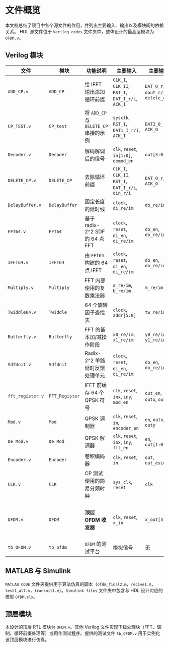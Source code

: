 # 文件概览

本文档总结了项目中各个源文件的作用，并列出主要输入、输出以及模块间的依赖关系。
HDL 源文件位于 `Verilog codes` 文件夹中，整体设计的最高层模块为 `OFDM.v`。

## Verilog 模块

| 文件 | 模块 | 功能说明 | 主要输入 | 主要输出 | 依赖 |
| ---- | ------ | ---------- | ---------- | ---------- | ------ |
| `ADD_CP.v` | `ADD_CP` | 给 IFFT 输出添加循环前缀 | `CLK_I`, `CLK_II`, `RST_I`, `DAT_I_r/i`, `ACK_I` | `DAT_O_r/i`, `dout_r/i`, `delete_en` | 内部存储器 |
| `CP_TEST.v` | `CP_test` | 将 `ADD_CP` 与 `DELETE_CP` 串接的示例 | `sysclk`, `RST_I`, `DAT1_I_r/i`, `ACK_I` | `DAT2_O_r/i`, `ACK_O` | `CLK`, `ADD_CP`, `DELETE_CP` |
| `Decoder.v` | `Decoder` | 解码解调后的信号 | `clk`, `reset`, `in[1:0]`, `demod_en` | `out[3:0]` | 内部状态 |
| `DELETE_CP.v` | `DELETE_CP` | 去除循环前缀 | `CLK_I`, `CLK_II`, `RST_I`, `DAT_I_r/i`, `din_r/i` | `DAT_O_r/i`, `ACK_O` | 内部 FIFO |
| `DelayBuffer.v` | `DelayBuffer` | 固定长度的延时线 | `clock`, `di_re/im` | `do_re/im` | 无 |
| `FFT64.v` | `FFT64` | 基于 radix-2^2 SDF 的 64 点 FFT | `clock`, `reset`, `di_en`, `di_re/im` | `do_en`, `do_re/im` | `SdfUnit` |
| `IFFT64.v` | `IFFT64` | 由 `FFT64` 构建的 64 点 IFFT | `clock`, `reset`, `di_en`, `di_re/im` | `do_en`, `do_re/im` | `FFT64` |
| `Multiply.v` | `Multiply` | FFT 内部使用的复数乘法器 | `a_re/im`, `b_re/im` | `m_re/im` | 无 |
| `Twiddle64.v` | `Twiddle` | 64 个旋转因子查找表 | `clock`, `addr[5:0]` | `tw_re/im` | 无 |
| `Butterfly.v` | `Butterfly` | FFT 的基本加/减操作阶段 | `x0_re/im`, `x1_re/im` | `y0_re/im`, `y1_re/im` | 无 |
| `SdfUnit.v` | `SdfUnit` | Radix-2^2 单路延时反馈处理单元 | `clock`, `reset`, `di_en`, `di_re/im` | `do_en`, `do_re/im` | `Butterfly`, `Multiply`, `DelayBuffer`, `Twiddle64` |
| `fft_register.v` | `FFT_Register` | IFFT 前缓存 64 个 QPSK 符号 | `clk`, `reset`, `inx`, `iny`, `mod_en` | `out_en`, `outx`, `outy` | 无 |
| `Mod.v` | `Mod` | QPSK 调制器 | `clk`, `reset`, `in`, `encoder_en` | `en`, `outx`, `outy` | 无 |
| `De_Mod.v` | `De_Mod` | QPSK 解调器 | `clk`, `reset`, `inx`, `iny`, `fft_en` | `en`, `out[1:0]` | 无 |
| `Encoder.v` | `Encoder` | 卷积编码器 | `clk`, `reset`, `in` | `out`, `out_esig` | 内部矩阵 |
| `CLK.v` | `CLK` | CP 测试使用的简易分频时钟 | `sys_clk`, `reset` | `clk` | 无 |
| `OFDM.v` | `OFDM` | **顶层 OFDM 收发器** | `clk`, `reset`, `x_in` | `x_out[3:0]` | `Encoder`, `Mod`, `FFT_Register`, `IFFT64`, `FFT64`, `De_Mod`, `Decoder` |
| `tb_OFDM.v` | `tb_ofdm` | `OFDM` 的测试平台 | 模拟信号 | 无 | `OFDM` |

## MATLAB 与 Simulink

`MATLAB CODE` 文件夹提供用于算法仿真的脚本（`ofdm_final2.m`，`recive1.m`，`test1_all.m`，`transmit1.m`）。`Simulink files` 文件夹中包含与 HDL 设计对应的模型 `OFDM.slx`。

## 顶层模块

本设计的顶层 RTL 模块为 `OFDM.v`。其他 Verilog 文件实现下级处理块（FFT、调制、循环前缀处理等）或用作测试程序。提供的测试文件 `tb_OFDM.v` 用于实例化该顶层模块进行仿真。

